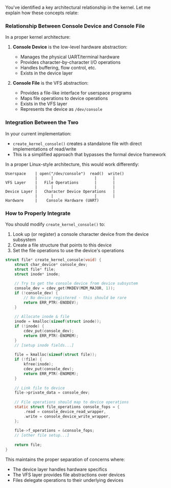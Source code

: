 You've identified a key architectural relationship in the kernel. Let me explain how these concepts relate:

### Relationship Between Console Device and Console File

In a proper kernel architecture:

1. **Console Device** is the low-level hardware abstraction:
   - Manages the physical UART/terminal hardware
   - Provides character-by-character I/O operations
   - Handles buffering, flow control, etc.
   - Exists in the device layer

2. **Console File** is the VFS abstraction:
   - Provides a file-like interface for userspace programs
   - Maps file operations to device operations
   - Exists in the VFS layer
   - Represents the device as `/dev/console`

### Integration Between the Two

In your current implementation:

- `create_kernel_console()` creates a standalone file with direct implementations of read/write
- This is a simplified approach that bypasses the formal device framework

In a proper Linux-style architecture, this would work differently:

```
Userspace    | open("/dev/console")  read()  write()
             |      |                  |       |
VFS Layer    |   File Operations       |       |
             |      |                  |       |
Device Layer |   Character Device Operations   |
             |      |                  |       | 
Hardware     |    Console Hardware (UART)
```

### How to Properly Integrate

You should modify `create_kernel_console()` to:

1. Look up (or register) a console character device from the device subsystem
2. Create a file structure that points to this device
3. Set the file operations to use the device's operations

```c
struct file* create_kernel_console(void) {
    struct char_device* console_dev;
    struct file* file;
    struct inode* inode;
    
    // Try to get the console device from device subsystem
    console_dev = cdev_get(MKDEV(MEM_MAJOR, 1));
    if (!console_dev) {
        // No device registered - this should be rare
        return ERR_PTR(-ENODEV);
    }
    
    // Allocate inode & file
    inode = kmalloc(sizeof(struct inode));
    if (!inode) {
        cdev_put(console_dev);
        return ERR_PTR(-ENOMEM);
    }
    // [setup inode fields...]
    
    file = kmalloc(sizeof(struct file));
    if (!file) {
        kfree(inode);
        cdev_put(console_dev);
        return ERR_PTR(-ENOMEM);
    }
    
    // Link file to device
    file->private_data = console_dev;
    
    // File operations should map to device operations
    static struct file_operations console_fops = {
        .read = console_device_read_wrapper,
        .write = console_device_write_wrapper,
    };
    
    file->f_operations = &console_fops;
    // [other file setup...]
    
    return file;
}
```

This maintains the proper separation of concerns where:
- The device layer handles hardware specifics
- The VFS layer provides file abstractions over devices
- Files delegate operations to their underlying devices